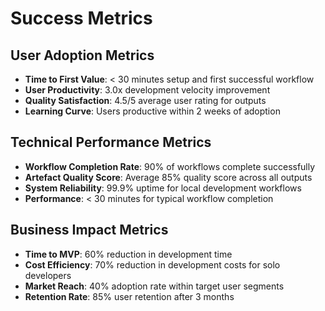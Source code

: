 # Success Metrics

## User Adoption Metrics
- **Time to First Value**: < 30 minutes setup and first successful workflow
- **User Productivity**: 3.0x development velocity improvement
- **Quality Satisfaction**: 4.5/5 average user rating for outputs
- **Learning Curve**: Users productive within 2 weeks of adoption

## Technical Performance Metrics
- **Workflow Completion Rate**: 90% of workflows complete successfully
- **Artefact Quality Score**: Average 85% quality score across all outputs
- **System Reliability**: 99.9% uptime for local development workflows
- **Performance**: < 30 minutes for typical workflow completion

## Business Impact Metrics
- **Time to MVP**: 60% reduction in development time
- **Cost Efficiency**: 70% reduction in development costs for solo developers
- **Market Reach**: 40% adoption rate within target user segments
- **Retention Rate**: 85% user retention after 3 months

